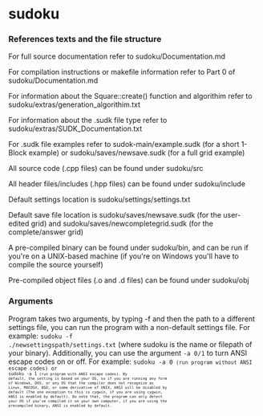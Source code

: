 # sudoku

### References texts and the file structure

For full source documentation refer to sudoku/Documentation.md

For compilation instructions or makefile information refer to Part 0 of sudoku/Documentation.md

For information about the Square::create() function and algorithim refer to sudoku/extras/generation_algorithim.txt

For information about the .sudk file type refer to sudoku/extras/SUDK_Documentation.txt

For .sudk file examples refer to sudok-main/example.sudk (for a short 1-Block example) or sudoku/saves/newsave.sudk (for a full grid example)

All source code (.cpp files) can be found under sudoku/src

All header files/includes (.hpp files) can be found under sudoku/include

Default settings location is sudoku/settings/settings.txt

Default save file location is sudoku/saves/newsave.sudk (for the user-edited grid) and sudoku/saves/newcompletegrid.sudk (for the complete/answer grid)

A pre-compiled binary can be found under sudoku/bin, and can be run if you're on a UNIX-based machine (if you're on Windows you'll have to compile the source yourself)

Pre-compiled object files (.o and .d files) can be found under sudoku/obj

### Arguments

Program takes two arguments, by typing -f and then the path to a different settings file, you can run the program with a non-default settings file. For example:
<code>sudoku -f ./newsettingspath/settings.txt</code> (where sudoku is the name or filepath of your binary). Additionally, you can use the argument <code>-a 0/1</code> to turn ANSI escape codes on or off. For example: <code>sudoku -a 0<code> (run program without ANSI escape codes) or <code>sudoku -a 1<code> (run program with ANSI escape codes). By default, the setting is based on your OS, so if you are running any form of Windows, DOS, or any OS that the compiler does not recognize as Linux, MACOSX, BSD, or some derivative of UNIX, ANSI will be disabled by default (The one exception to this is cygwin, if you are using cygwin, ANSI is enabled by default). Do note that, the program can only detect your OS if you've compiled it on your own computer, if you are using the precompiled binary, ANSI is enabled by default.

